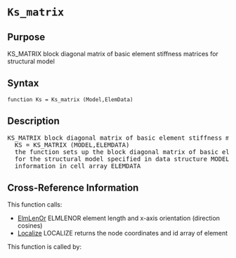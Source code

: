 
<!-- <a name="_top"></a>
<div><a href="../../index.md">Home</a> &gt;  <a href="#">latest</a> &gt; <a href="index.md">Introspection</a> &gt; Ks_matrix.m</div> -->

<!--<table width="100%"><tr><td align="left"><a href="../../index.md"><img alt="<" border="0" src="../../left.png">&nbsp;Master index</a></td>
<td align="right"><a href="index.md">Index for latest\Introspection&nbsp;<img alt=">" border="0" src="../../right.png"></a></td></tr></table>-->
# `Ks_matrix`
<!-- <h1>Ks_matrix
</h1> -->

## <a name="_name"></a>Purpose

<!-- <h2 id="purpose"><a name="_name"></a>Purpose</h2> -->

KS_MATRIX block diagonal matrix of basic element stiffness matrices for structural model

<!-- <div class="box"><strong>KS_MATRIX block diagonal matrix of basic element stiffness matrices for structural model</strong></div> -->

## <a name="_synopsis"></a>Syntax

`function Ks = Ks_matrix (Model,ElemData)` 
## <a name="_description"></a>Description

<pre class="comment">KS_MATRIX block diagonal matrix of basic element stiffness matrices for structural model
  KS = KS_MATRIX (MODEL,ELEMDATA)
  the function sets up the block diagonal matrix of basic element stiffness matrices KS
  for the structural model specified in data structure MODEL with element property
  information in cell array ELEMDATA</pre>
<!-- <div class="fragment"><pre class="comment">KS_MATRIX block diagonal matrix of basic element stiffness matrices for structural model
  KS = KS_MATRIX (MODEL,ELEMDATA)
  the function sets up the block diagonal matrix of basic element stiffness matrices KS
  for the structural model specified in data structure MODEL with element property
  information in cell array ELEMDATA</pre></div> -->

<!-- crossreference -->
## <a name="_cross"></a>Cross-Reference Information

This function calls:
<ul style="list-style-image:url(../../matlabicon.gif)">
<li><a href="ElmLenOr" class="code" title="function [L,dcx] = ElmLenOr (xyz)">ElmLenOr</a>	ELMLENOR element length and x-axis orientation (direction cosines)</li><li><a href="Localize" class="code" title="function [xyz,id] = Localize (Model,el)">Localize</a>	LOCALIZE returns the node coordinates and id array of element</li></ul>
This function is called by:
<ul style="list-style-image:url(../../matlabicon.gif)">
</ul>
<!-- crossreference -->




<!-- <hr><address>Generated on Sat 19-Dec-2020 21:58:36 by <strong><a href="http://www.artefact.tk/software/matlab/m2html/" title="Matlab Documentation in HTML">m2html</a></strong> &copy; 2005</address> -->